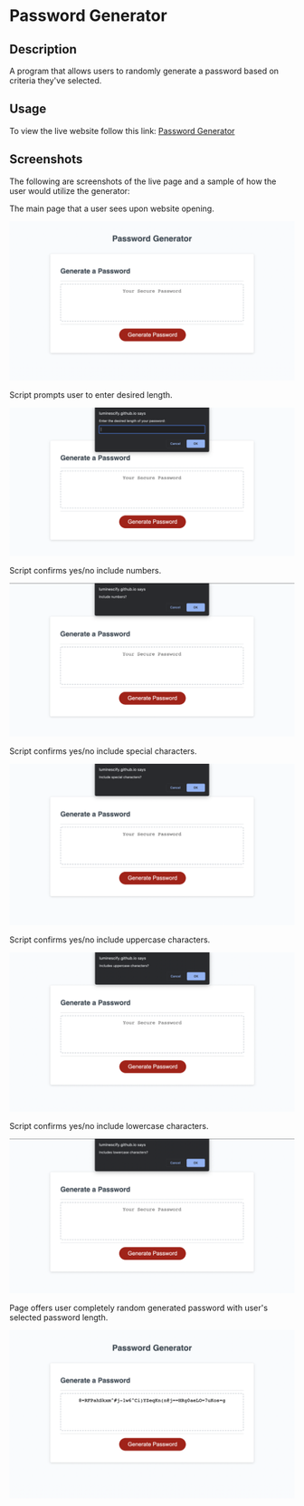 # Password Generator

## Description
A program that allows users to randomly generate a password based on criteria they've selected.

## Usage
To view the live website follow this link: [Password Generator](https://luminescify.github.io/password-generator/)

## Screenshots
The following are screenshots of the live page and a sample of how the user would utilize the generator:

The main page that a user sees upon website opening.

![Screenshot](./assets/images/main-page.png)

Script prompts user to enter desired length.

![Screenshot](./assets/images/desired-length.png)

Script confirms yes/no include numbers.

![Screenshot](./assets/images/include-numbers.png)

Script confirms yes/no include special characters.

![Screenshot](./assets/images/include-specChars.png)

Script confirms yes/no include uppercase characters.

![Screenshot](./assets/images/include-uppercase.png)

Script confirms yes/no include lowercase characters.

![Screenshot](./assets/images/include-lowercase.png)

Page offers user completely random generated password with user's selected password length.

![Screenshot](./assets/images/password-generated.png)
